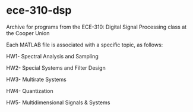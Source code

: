 # ece-310-dsp
Archive for programs from the ECE-310: Digital Signal Processing class at the Cooper Union

Each MATLAB file is associated with a specific topic, as follows:

HW1- Spectral Analysis and Sampling

HW2- Special Systems and Filter Design

HW3- Multirate Systems

HW4- Quantization

HW5- Multidimensional Signals & Systems
